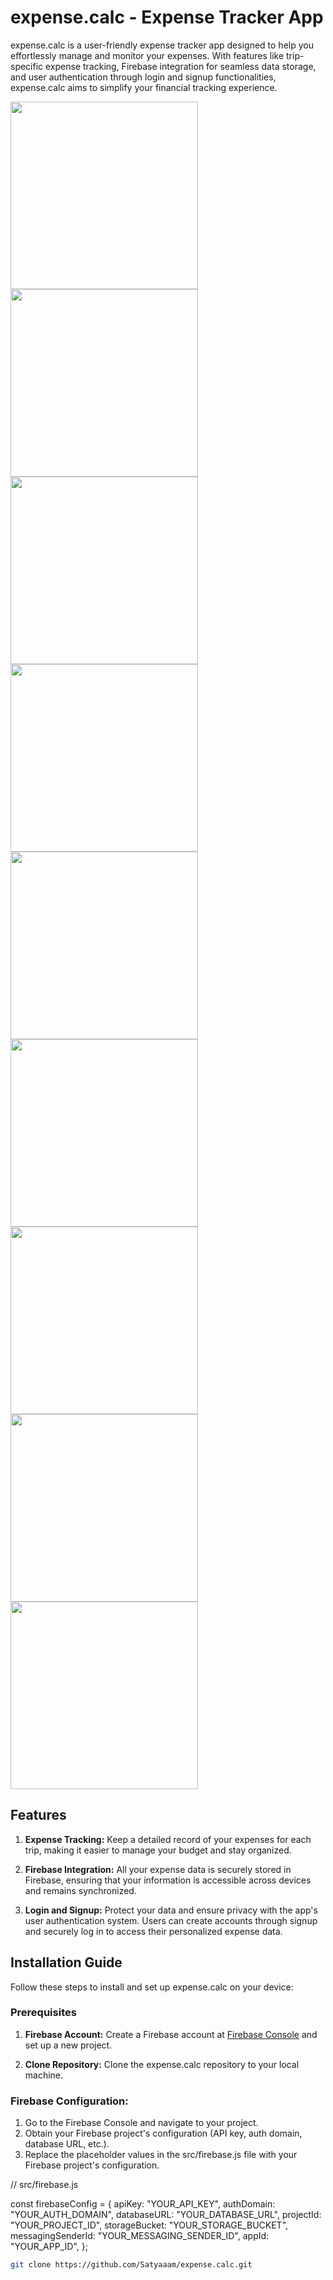 # expense.calc - Expense Tracker App


expense.calc is a user-friendly expense tracker app designed to help you effortlessly manage and monitor your expenses. With features like trip-specific expense tracking, Firebase integration for seamless data storage, and user authentication through login and signup functionalities, expense.calc aims to simplify your financial tracking experience.

<img src="https://github.com/Satyaaam/expenses/assets/118035430/8a28d3fc-915e-48b8-a32a-83128e8e6f09" width="300">

<img src="https://github.com/Satyaaam/expenses/assets/118035430/ce2ea2f6-4c35-4c1f-ac41-2bd806bec88f" width="300">

<img src="https://github.com/Satyaaam/expenses/assets/118035430/8d19d218-bc97-4983-8301-13a9ad15c333" width="300">

<img src="https://github.com/Satyaaam/expenses/assets/118035430/8a4901cb-1268-4b32-a999-dce9537334d8" width="300">

<img src="https://github.com/Satyaaam/expenses/assets/118035430/bee51f12-e79f-4951-ac97-c6aeb43e20ac" width="300">

<img src="https://github.com/Satyaaam/expenses/assets/118035430/1bf1cdda-4bdd-4022-9f2a-ff76f6bd96ae" width="300">

<img src="https://github.com/Satyaaam/expenses/assets/118035430/fb338164-9efe-45cc-a63f-906ec2f418fe" width="300">

<img src="https://github.com/Satyaaam/expenses/assets/118035430/232540c1-31ed-4db8-8ca0-823e4129b53c" width="300">

<img src="https://github.com/Satyaaam/expenses/assets/118035430/db573387-5295-40cc-9902-f9930a5cd487" width="300">


## Features

1. **Expense Tracking:** Keep a detailed record of your expenses for each trip, making it easier to manage your budget and stay organized.

2. **Firebase Integration:** All your expense data is securely stored in Firebase, ensuring that your information is accessible across devices and remains synchronized.

3. **Login and Signup:** Protect your data and ensure privacy with the app's user authentication system. Users can create accounts through signup and securely log in to access their personalized expense data.

## Installation Guide

Follow these steps to install and set up expense.calc on your device:

### Prerequisites

1. **Firebase Account:** Create a Firebase account at [Firebase Console](https://console.firebase.google.com/) and set up a new project.

2. **Clone Repository:** Clone the expense.calc repository to your local machine.

### Firebase Configuration:
1. Go to the Firebase Console and navigate to your project.
2. Obtain your Firebase project's configuration (API key, auth domain, database URL, etc.).
3. Replace the placeholder values in the src/firebase.js file with your Firebase project's configuration.

// src/firebase.js

const firebaseConfig = {
  apiKey: "YOUR_API_KEY",
  authDomain: "YOUR_AUTH_DOMAIN",
  databaseURL: "YOUR_DATABASE_URL",
  projectId: "YOUR_PROJECT_ID",
  storageBucket: "YOUR_STORAGE_BUCKET",
  messagingSenderId: "YOUR_MESSAGING_SENDER_ID",
  appId: "YOUR_APP_ID",
};


```bash
git clone https://github.com/Satyaaam/expense.calc.git
